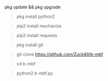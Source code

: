 pkg update && pkg upgrade

> pkg install python2

> pip2 install mechanize

> pip2 install requests

> pkg install git

> git clone  https://github.com/Zuck49/b-mbf

> cd b-mbf

> python2 b-mbf.py
